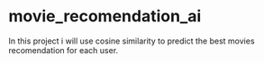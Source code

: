 # movie_recomendation_ai
In this project i will use cosine similarity to predict the best movies recomendation for each user.
